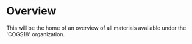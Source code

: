 # Overview

This will be the home of an overview of all materials available under the 'COGS18' organization. 
